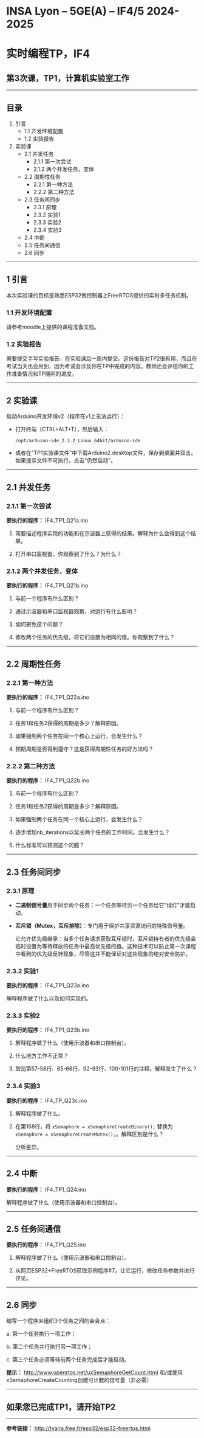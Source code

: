 # INSA Lyon – 5GE(A) – IF4/5 2024-2025

# 实时编程TP，IF4

## 第3次课，TP1，计算机实验室工作

---

## 目录

1. 引言
   - 1.1 开发环境配置
   - 1.2 实验报告
2. 实验课
   - 2.1 并发任务
     - 2.1.1 第一次尝试
     - 2.1.2 两个并发任务，变体
   - 2.2 周期性任务
     - 2.2.1 第一种方法
     - 2.2.2 第二种方法
   - 2.3 任务间同步
     - 2.3.1 原理
     - 2.3.2 实验1
     - 2.3.3 实验2
     - 2.3.4 实验3
   - 2.4 中断
   - 2.5 任务间通信
   - 2.6 同步

---

## 1 引言

本次实验课的目标是熟悉ESP32微控制器上FreeRTOS提供的实时多任务机制。

### 1.1 开发环境配置

请参考moodle上提供的课程准备文档。

### 1.2 实验报告

需要提交手写实验报告，在实验课后一周内提交。这份报告对TP2很有用，而且在考试当天也会用到，因为考试会涉及你在TP中完成的内容。教师还会评估你的工作准备情况和TP期间的进度。

---

## 2 实验课

启动Arduino开发环境v2（程序在v1上无法运行）：

- 打开终端（CTRL+ALT+T），然后输入：
  ```
  /opt/arduino-ide_2.3.2_Linux_64bit/arduino-ide
  ```

- 或者在"TP1实验课文件"中下载Arduino2.desktop文件，保存到桌面并双击。如果提示文件不可执行，点击"仍然启动"。

---

## 2.1 并发任务

### 2.1.1 第一次尝试

**要执行的程序：** IF4_TP1_Q21a.ino

1. 简要描述程序实现的功能和在示波器上获得的结果。解释为什么会得到这个结果。

2. 打开串口监视器，你观察到了什么？为什么？

### 2.1.2 两个并发任务，变体

**要执行的程序：** IF4_TP1_Q21b.ino

1. 与前一个程序有什么区别？

2. 通过示波器和串口监视器观察，对运行有什么影响？

3. 如何避免这个问题？

4. 修改两个任务的优先级，将它们设置为相同的值。你观察到了什么？

---

## 2.2 周期性任务

### 2.2.1 第一种方法

**要执行的程序：** IF4_TP1_Q22a.ino

1. 与前一个程序有什么区别？

2. 任务1和任务2获得的周期是多少？解释原因。

3. 如果强制两个任务在同一个核心上运行，会发生什么？

4. 预期周期是否得到遵守？这是获得周期性任务的好方法吗？

### 2.2.2 第二种方法

**要执行的程序：** IF4_TP1_Q22b.ino

1. 与前一个程序有什么区别？

2. 任务1和任务2获得的周期是多少？解释原因。

3. 如果强制两个任务在同一个核心上运行，会发生什么？

4. 逐步增加nb_iterations以延长两个任务的工作时间。会发生什么？

5. 什么标准可以预测这个问题？

---

## 2.3 任务间同步

### 2.3.1 原理

- **二进制信号量**用于同步两个任务：一个任务等待另一个任务给它"绿灯"才能启动。

- **互斥锁（Mutex，互斥排除）**：专门用于保护共享资源访问的特殊信号量。

  它允许优先级继承：当多个任务请求获取互斥锁时，互斥锁持有者的优先级会临时设置为等待释放的任务中最高优先级的值。这种技术可以防止第一次课程中看到的优先级反转现象，尽管这并不能保证对这些现象的绝对安全防护。

### 2.3.2 实验1

**要执行的程序：** IF4_TP1_Q23a.ino

解释程序做了什么以及如何实现的。

### 2.3.3 实验2

**要执行的程序：** IF4_TP1_Q23b.ino

1. 解释程序做了什么（使用示波器和串口控制台）。

2. 什么地方工作不正常？

3. 取消第57-58行、65-66行、92-93行、100-101行的注释。解释发生了什么？

### 2.3.4 实验3

**要执行的程序：** IF4_TP_Q23c.ino

1. 解释程序做了什么。

2. 在第168行，将 `xSemaphore = xSemaphoreCreateBinary();` 替换为 `xSemaphore = xSemaphoreCreateMutex();`。解释区别是什么？

   分析差异。

---

## 2.4 中断

**要执行的程序：** IF4_TP1_Q24.ino

解释程序做了什么（使用示波器和串口控制台）。

---

## 2.5 任务间通信

**要执行的程序：** IF4_TP1_Q25.ino

1. 解释程序做了什么（使用示波器和串口控制台）。

2. 从网页ESP32+FreeRTOS获取示例程序#7。让它运行，修改任务参数并进行评论。

---

## 2.6 同步

编写一个程序来组织3个任务之间的会合点：

a. 第一个任务执行一项工作；

b. 第二个任务并行执行另一项工作；

c. 第三个任务必须等待前两个任务完成后才能启动。

**提示：** http://www.openrtos.net/uxSemaphoreGetCount.html 和/或使用xSemaphoreCreateCounting创建可计数的信号量（非必需）

---

## 如果您已完成TP1，请开始TP2

---

**参考链接：** http://tvaira.free.fr/esp32/esp32-freertos.html